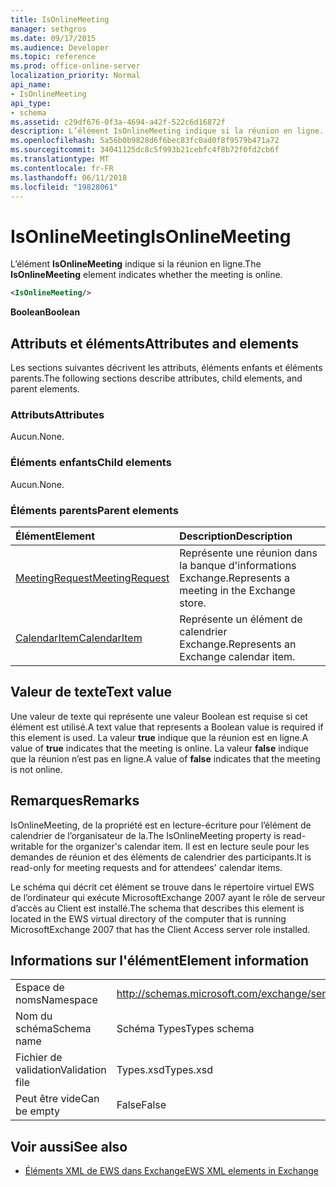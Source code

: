 ```yaml
---
title: IsOnlineMeeting
manager: sethgros
ms.date: 09/17/2015
ms.audience: Developer
ms.topic: reference
ms.prod: office-online-server
localization_priority: Normal
api_name:
- IsOnlineMeeting
api_type:
- schema
ms.assetid: c29df676-0f3a-4694-a42f-522c6d16872f
description: L’élément IsOnlineMeeting indique si la réunion en ligne.
ms.openlocfilehash: 5a56b0b9828d6f6bec83fc0ad0f8f9579b471a72
ms.sourcegitcommit: 34041125dc8c5f993b21cebfc4f8b72f0fd2cb6f
ms.translationtype: MT
ms.contentlocale: fr-FR
ms.lasthandoff: 06/11/2018
ms.locfileid: "19828061"
---
```

# <a name="isonlinemeeting"></a><span data-ttu-id="4fc8e-103">IsOnlineMeeting</span><span class="sxs-lookup"><span data-stu-id="4fc8e-103">IsOnlineMeeting</span></span>

<span data-ttu-id="4fc8e-104">L’élément **IsOnlineMeeting** indique si la réunion en ligne.</span><span class="sxs-lookup"><span data-stu-id="4fc8e-104">The **IsOnlineMeeting** element indicates whether the meeting is online.</span></span> 
  
```xml
<IsOnlineMeeting/>
```

 <span data-ttu-id="4fc8e-105">**Boolean**</span><span class="sxs-lookup"><span data-stu-id="4fc8e-105">**Boolean**</span></span>
## <a name="attributes-and-elements"></a><span data-ttu-id="4fc8e-106">Attributs et éléments</span><span class="sxs-lookup"><span data-stu-id="4fc8e-106">Attributes and elements</span></span>

<span data-ttu-id="4fc8e-107">Les sections suivantes décrivent les attributs, éléments enfants et éléments parents.</span><span class="sxs-lookup"><span data-stu-id="4fc8e-107">The following sections describe attributes, child elements, and parent elements.</span></span>
  
### <a name="attributes"></a><span data-ttu-id="4fc8e-108">Attributs</span><span class="sxs-lookup"><span data-stu-id="4fc8e-108">Attributes</span></span>

<span data-ttu-id="4fc8e-109">Aucun.</span><span class="sxs-lookup"><span data-stu-id="4fc8e-109">None.</span></span>
  
### <a name="child-elements"></a><span data-ttu-id="4fc8e-110">Éléments enfants</span><span class="sxs-lookup"><span data-stu-id="4fc8e-110">Child elements</span></span>

<span data-ttu-id="4fc8e-111">Aucun.</span><span class="sxs-lookup"><span data-stu-id="4fc8e-111">None.</span></span>
  
### <a name="parent-elements"></a><span data-ttu-id="4fc8e-112">Éléments parents</span><span class="sxs-lookup"><span data-stu-id="4fc8e-112">Parent elements</span></span>

|<span data-ttu-id="4fc8e-113">**Élément**</span><span class="sxs-lookup"><span data-stu-id="4fc8e-113">**Element**</span></span>|<span data-ttu-id="4fc8e-114">**Description**</span><span class="sxs-lookup"><span data-stu-id="4fc8e-114">**Description**</span></span>|
|:-----|:-----|
|[<span data-ttu-id="4fc8e-115">MeetingRequest</span><span class="sxs-lookup"><span data-stu-id="4fc8e-115">MeetingRequest</span></span>](meetingrequest.md) <br/> |<span data-ttu-id="4fc8e-116">Représente une réunion dans la banque d'informations Exchange.</span><span class="sxs-lookup"><span data-stu-id="4fc8e-116">Represents a meeting in the Exchange store.</span></span>  <br/> |
|[<span data-ttu-id="4fc8e-117">CalendarItem</span><span class="sxs-lookup"><span data-stu-id="4fc8e-117">CalendarItem</span></span>](calendaritem.md) <br/> |<span data-ttu-id="4fc8e-118">Représente un élément de calendrier Exchange.</span><span class="sxs-lookup"><span data-stu-id="4fc8e-118">Represents an Exchange calendar item.</span></span>  <br/> |
   
## <a name="text-value"></a><span data-ttu-id="4fc8e-119">Valeur de texte</span><span class="sxs-lookup"><span data-stu-id="4fc8e-119">Text value</span></span>

<span data-ttu-id="4fc8e-120">Une valeur de texte qui représente une valeur Boolean est requise si cet élément est utilisé.</span><span class="sxs-lookup"><span data-stu-id="4fc8e-120">A text value that represents a Boolean value is required if this element is used.</span></span> <span data-ttu-id="4fc8e-121">La valeur **true** indique que la réunion est en ligne.</span><span class="sxs-lookup"><span data-stu-id="4fc8e-121">A value of **true** indicates that the meeting is online.</span></span> <span data-ttu-id="4fc8e-122">La valeur **false** indique que la réunion n’est pas en ligne.</span><span class="sxs-lookup"><span data-stu-id="4fc8e-122">A value of **false** indicates that the meeting is not online.</span></span> 
  
## <a name="remarks"></a><span data-ttu-id="4fc8e-123">Remarques</span><span class="sxs-lookup"><span data-stu-id="4fc8e-123">Remarks</span></span>

<span data-ttu-id="4fc8e-124">IsOnlineMeeting, de la propriété est en lecture-écriture pour l’élément de calendrier de l’organisateur de la.</span><span class="sxs-lookup"><span data-stu-id="4fc8e-124">The IsOnlineMeeting property is read-writable for the organizer's calendar item.</span></span> <span data-ttu-id="4fc8e-125">Il est en lecture seule pour les demandes de réunion et des éléments de calendrier des participants.</span><span class="sxs-lookup"><span data-stu-id="4fc8e-125">It is read-only for meeting requests and for attendees' calendar items.</span></span>
  
<span data-ttu-id="4fc8e-126">Le schéma qui décrit cet élément se trouve dans le répertoire virtuel EWS de l’ordinateur qui exécute MicrosoftExchange 2007 ayant le rôle de serveur d’accès au Client est installé.</span><span class="sxs-lookup"><span data-stu-id="4fc8e-126">The schema that describes this element is located in the EWS virtual directory of the computer that is running MicrosoftExchange 2007 that has the Client Access server role installed.</span></span>
  
## <a name="element-information"></a><span data-ttu-id="4fc8e-127">Informations sur l'élément</span><span class="sxs-lookup"><span data-stu-id="4fc8e-127">Element information</span></span>

|||
|:-----|:-----|
|<span data-ttu-id="4fc8e-128">Espace de noms</span><span class="sxs-lookup"><span data-stu-id="4fc8e-128">Namespace</span></span>  <br/> |http://schemas.microsoft.com/exchange/services/2006/types  <br/> |
|<span data-ttu-id="4fc8e-129">Nom du schéma</span><span class="sxs-lookup"><span data-stu-id="4fc8e-129">Schema name</span></span>  <br/> |<span data-ttu-id="4fc8e-130">Schéma Types</span><span class="sxs-lookup"><span data-stu-id="4fc8e-130">Types schema</span></span>  <br/> |
|<span data-ttu-id="4fc8e-131">Fichier de validation</span><span class="sxs-lookup"><span data-stu-id="4fc8e-131">Validation file</span></span>  <br/> |<span data-ttu-id="4fc8e-132">Types.xsd</span><span class="sxs-lookup"><span data-stu-id="4fc8e-132">Types.xsd</span></span>  <br/> |
|<span data-ttu-id="4fc8e-133">Peut être vide</span><span class="sxs-lookup"><span data-stu-id="4fc8e-133">Can be empty</span></span>  <br/> |<span data-ttu-id="4fc8e-134">False</span><span class="sxs-lookup"><span data-stu-id="4fc8e-134">False</span></span>  <br/> |
   
## <a name="see-also"></a><span data-ttu-id="4fc8e-135">Voir aussi</span><span class="sxs-lookup"><span data-stu-id="4fc8e-135">See also</span></span>



- [<span data-ttu-id="4fc8e-136">Éléments XML de EWS dans Exchange</span><span class="sxs-lookup"><span data-stu-id="4fc8e-136">EWS XML elements in Exchange</span></span>](ews-xml-elements-in-exchange.md)

